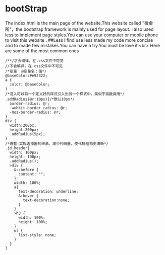# bootStrap
The index.html is the main page of the website.This website called "微金所"，the bootstrap framework is mainly used for page layout.
I also used less to implement page styles.You can use your computer or mobile phone to visit this website .
##Less
I find use less made my code more concise and to made few mistakes.You can have a try.You must be love it.\<br>
Here are some of the most common ones
```
/**/才会编译，在.css文件中可见
//不会编译，在.css文件中不可见
/*变量  @变量名：值*/
@baseColor:#e92322;
a {
  color: @baseColor;
}
/*混入可以将一个定义好的样式引入到另一个样式中，类似于函数调用*/
.addRadius(@r:10px){/*默认10px*/
  border-radius: @r;
  -webkit-border-radius: @r;
  -moz-border-radius: @r;
}
div {
  width:200px;
  height:200px;
  .addRadius(5px);
}
/*嵌套:实现选择器的继承，减少代码量，使代码结构更清晰*/
.jd_header{
  width: 100px;
  height: 100px;
  .addRadius();
  >div {
    &::before {
      content: "";
    }
    width: 100%;
    a{
      text-decoration: underline;
      &:hover {
        text-decoration:none;
      }
    }
    >h3 {
      width: 100%;
      height: 100%;
    }
    ul {
      list-style: none;
    }
  }
}
```
